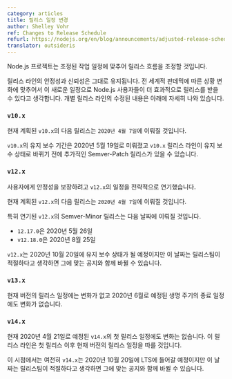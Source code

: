```yaml
---
category: articles
title: 릴리스 일정 변경
author: Shelley Vohr
ref: Changes to Release Schedule
refurl: https://nodejs.org/en/blog/announcements/adjusted-release-schedule-covid
translator: outsideris
---
```


<!--
The Node.js project will be adjusting its release candence in response to adjusted work schedules.

The stability and reliability of our release lines is tantamount, and as we respond to the shifting situation around us, and the global pandemic, we feel that Node.js users will be more effectively served by this new schedule. Updates to individual release lines are detailed below.
-->

Node.js 프로젝트는 조정된 작업 일정에 맞추어 릴리스 흐름을 조정할 것입니다.

릴리스 라인의 안정성과 신뢰성은 그대로 유지됩니다. 전 세계적 판데믹에 따른 상황 변화에 맞추어서
이 새로운 일정으로 Node.js 사용자들이 더 효과적으로 릴리스를 받을 수 있다고 생각합니다.
개별 릴리스 라인의 수정된 내용은 아래에 자세히 나와 있습니다.

<!--
### `v10.x`

The next planned release of `v10.x` will now be on `2020-04-07`.

The Maintenance date for `v10.x` has been pushed back to 2020-05-19, and there may now be another Semver-Patch release for the `v10.x` line before this line enters Maintenance.
-->

### `v10.x`

현재 계획된 `v10.x`의 다음 릴리스는 `2020년 4월 7일`에 이뤄질 것입니다.

`v10.x`의 유지 보수 기간은 2020년 5월 19일로 미뤄졌고 `v10.x` 릴리스 라인이 유지 보수 상태로
바뀌기 전에 추가적인 Semver-Patch 릴리스가 있을 수 있습니다.

<!--
### `v12.x`

The schedule for `v12.x` has been strategically delayed in the service of ensuring stability for downstream consumers.

The next planned release of `v12.x` will now be on `2020-04-07`.

We have specifically delayed the Semver-Minor releases of `v12.x` which will now occur on the following dates:

* `12.17.0` on 2020-05-26
* `v12.18.0` on 2020-08-25

`v12.x` remains slated to enter Maintenance on 2020-10-20, but this date is now subject to change as deemed appropriate by the Release Team and with appropriate notice.
-->

### `v12.x`

사용자에게 안정성을 보장하려고 `v12.x`의 일정을 전략적으로 연기했습니다.

현재 계획된 `v12.x`의 다음 릴리스는 `2020년 4월 7일`에 이뤄질 것입니다.

특히 연기된 `v12.x`의 Semver-Minor 릴리스는 다음 날짜에 이뤄질 것입니다.

* `12.17.0`은 2020년 5월 26일
* `v12.18.0`은 2020년 8월 25일

`v12.x`는 2020년 10월 20일에 유지 보수 상태가 될 예정이지만 이 날짜는 릴리스팀이 적절하다고 생각하면
그에 맞는 공지와 함께 바뀔 수 있습니다.

<!--
### `v13.x`

There are no scheduled changes to the Current release schedule, nor will there be changes to the current End of Life date scheduled for June 2020.

### `v14.x`

There are no changes currently scheduled to the initial release date of `v14.x` on 2020-04-21, and this release line will follow the Current release schedule following initial release.

At this point in time, `v14.x` is still planned to enter LTS on 2020-10-20, but this date is now subject to change as deemed appropriate by the Release Team and with appropriate notice.
-->

### `v13.x`

현재 버전의 릴리스 일정에는 변화가 없고 2020년 6월로 예정된 생명 주기의 종료 일정에도 변화가 없습니다.

### `v14.x`

현재 2020년 4월 21일로 예정된 `v14.x`의 첫 릴리스 일정에도 변화는 없습니다.
이 릴리스 라인은 첫 릴리스 이후 현재 버전의 릴리스 일정을 따를 것입니다.

이 시점에서는 여전히 `v14.x`는 2020년 10월 20일에 LTS에 들어갈 예정이지만
이 날짜는 릴리스팀이 적절하다고 생각하면 그에 맞는 공지와 함께 바뀔 수 있습니다.
